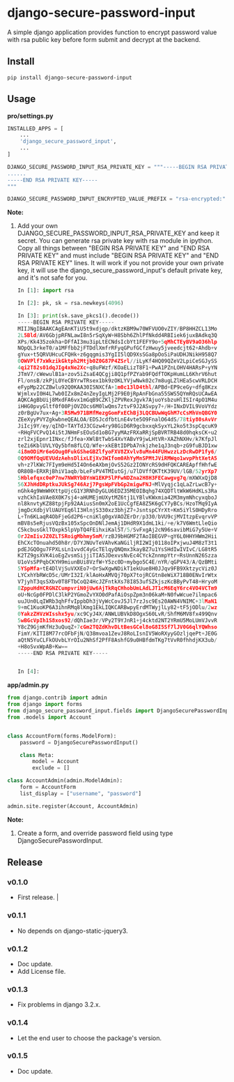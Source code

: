 # django-secure-password-input

A simple django application provides function to encrypt password value with rsa public key before form submit and decrypt at the backend.

## Install

```shell
pip install django-secure-password-input
```

## Usage

**pro/settings.py**

```python
INSTALLED_APPS = [
    ...
    'django_secure_password_input',
    ...
]

DJANGO_SECURE_PASSWORD_INPUT_RSA_PRIVATE_KEY = """-----BEGIN RSA PRIVATE KEY-----
......
-----END RSA PRIVATE KEY-----
"""

DJANGO_SECURE_PASSWORD_INPUT_ENCRYPTED_VALUE_PREFIX = "rsa-encrypted:"
```

**Note:**

1. Add your own DJANGO_SECURE_PASSWORD_INPUT_RSA_PRIVATE_KEY and keep it secret. You can generate rsa private key with rsa module in ipython. Copy all things between "BEGIN RSA PRIVATE KEY" and "END RSA PRIVATE KEY" and must include "BEGIN RSA PRIVATE KEY" and "END RSA PRIVATE KEY" lines. It will work if you not provide your own private key, it will use the django_secure_password_input's default private key, and it's not safe for you.

    ```python
    In [1]: import rsa

    In [2]: pk, sk = rsa.newkeys(4096)

    In [3]: print(sk.save_pkcs1().decode())
    -----BEGIN RSA PRIVATE KEY-----
    MIIJNgIBAAKCAgEAnKTiU5t9xdjqp/dktzKBM9w70WFVUO0vZIY/BP8HHZCL13Mo
    2L5Bld/AV6GbjpRFNLawI8n5rSqXyW+H8Sbh6ZhlPfNkdd4RBIiek6juxBAdkq3Q
    XPs/Kk435zokha+DFfAI3mu3ipLtECNdsIcbYt1FEFY9o+5qMhCTEyBV9aO36hlp
    NOpQL3rkeT0/a1MFfbb2jFTDdlXmfrRFyqGPufGCfzHwuy5jveedcjt62+Ahdb+v
    gYux+t5QRVUHcuCFQHk+z6gqgmis3YgII5lQD9XsSGa8pOoSiPaUDHJNikH958Q7
    0OWVPlf7xWkzikGktph2Mtjb0Z0G87P4ZSrl//iLyKf4HQ09QZeV2LpiCeSGJySS
    4qi2T82s01dqJIg4xNe2Xc+q8uFWzf/KOaELizT8F1+PwA1PZnLOHV4HARsP+yYN
    JTmV7/cWewulB1a+zov5iZsaE4QCgji8Q1pfPZYab9FQdfTOKpHumLL6KhrV6hut
    Fl/onsB/zkPjL0YeCBYrwTRsex1bk9zOKLYVjwNwk02c7m8ugLZlHEa5cwVRLDCH
    eFypMp22CZBwlu92Q0KAA30ISNXCfA+1m0c13lD4thl/APBd+EP9ceGy+dfg8Kzx
    WjmlxvI0H4L7wb0IZx8mZ4nZeyIgLMj2F9E0jRpAnFbGna55SWS5QYmRQsUCAwEA
    AQKCAgBbUij8MxdFA6vx1mGqB9CZKljZPVRexJgvk7AjuoYsbzuHlISIr4pO1M4u
    iHHG0pvyGltf0f00PjOVZOcs6M0lwQms7ztvF9J2ASvpy7+/H+INxDVIL9VoVYdz
    z0rBgUv7ux+Ag+3R5Mw971BMfMezgGomFxEChBj3LQCBUwWqGhM7cCsMhVnQBGY0
    ZEeXyyPVYZgkwbneQEALOA/EDSJcdfbtLnE4vte5O9FnalO64dS/78tiy80sAvVr
    JiIcj9Y/ey/qIhD+TAYTdJ3CGzw4ry98GiD6R9gcbxxqkSyxYL2ko5t3spCqcuK9
    +RHqFVCPvQ14i5tJNHmFsEOuSd1oBG7yyMAzFRXaRRjSpBVRTRB48d0hqksCK+u2
    zrl2xjEpnr1INxc/fJfea+XWlBtTwbS4XvYABvY9jwLHtVR+XAZhNXHv/k7KfpJl
    teZi6KblUVLYQy5bfm8fLCQ/Wfe+xkEBtIDPbA7nkjzhe1qJ3nqb+zG9fuBJD1xw
    4i8mODiMr6eGOug0FukGSheGBZlfyoFXV8ZXvlv8uMn44FUHwzzLzDcRwDP1fy6/
    0Q9OMfQqUEVUdzAehsDlixLEjXv3WIfom0AhYyMnSPMtJViRMWqo1wvpPhtXetA5
    vh+z7lKWc7FIym9eHd5I4On6eAXbmjOvS52Gz2IONYcRS9dHFQKCAREApffHhfwE
    OR80B+ERXRjBhiV1aqb/bLeFsPV4TMIutGj/u7lDVffQKTtK39UV/lGB/52yrXp7
    5Hblefqxc0eP7nw7NWRYbBYnW1EKP5lPFwNDZna2H8H3FECawgvg7q/mXWXxQjD8
    56XJhHdDRptkuJUkSg746Azj7PgsWpFVbGp2migwFNJ+MlVyqjc1qLaZrLwcB7y+
    nGhk4g9WmWHXttpUjcG1Y3RNhDyGLU6EDZ35MEOIBqhg74XQDTltWkW6HdKLs3Ra
    vzhCkhIaVAe8X0K7sj4+aHUMEjmUXytMZ6tj1LYBlvKWxmia42M3mymNhcyxqboJ
    nl8knvtyKZ88tpjFp92AAiusSn0mX2oE1UcCgfEA8Z5K6gCY7yBCs/HzoTMq9IyA
    jmgDcXdbjVlUAUYEq6lI3HlnjS330xz3bhjZ7+JsntspCYrXt+Km5iYlS0HDyRro
    L+Tn6KLaqR4ObFjeGd2P6+cniKlg0gxVAOZErDr/p330/bVU9cjMVItzpEvqrvVP
    mBV8s5eRjusVQzBx105xSpcOnDNlJemAj1DHdR9X1dmL1ki/+e/k7V6WmtLleQio
    C5kcbusGklTOxpk5lpVpTQ4FEihxiKal5T/5/SvFxgAj2cN96savibMiG7y5Ue+V
    0rJ2mIivJZ0ZLTSRoigMbhmy5mM/rzBJ9bHGMF2TAoIBEGVP+gY6L0HHYHWm2Hii
    EhCXcTOnuahd50h8r/D7YJNUvTeVAhvKaNGiljRI2WIj0118oIPxjwuJ4M8zT3t1
    pdEJGQOgu7FPXLsLn1vvdC4yGcTElqyQNQmx3kayBZ7u1YsSHdIwIVIvC/LG8tR5
    K2TZ9gsXVK4ioEgZvsmSijjiTIASJDexvsNvEc4CYckZnnmpYtr+RsUnnN26Szza
    U1oVsSPPqbCKYH9miunBUi8VzfW+Y5zc0D+mybgo5C4E/nYR/qGPV43/A/QzBMti
    5YSpMfa+tE4DlVjSuVXXEo7+OrSwXgwNDikT1ekUue8H0JJqv9FB9XktzycViz0J
    LYCxhYbRWcD5c/UMrI32I/klAoHxAMVQj70pX7tojRCGtn8eWiX718B0ENvIrWtx
    V7jyhT3qsSXbv0T8FTbCoQ24HcJZFntkXs78I853ufSZkjszKcBByPvT48+HryoM
    8ZppuHdHCRGNZCumpvriN0jUw6AjTkRqCHhobUmLAdLJT1cM6EqY6rc4VO4VCTm9
    oU+NcGp0FPDlC3lkP2YGmoZvYXO0dPafAiOspZpm3n06kaM+N0fwWcue7ilmpac6
    uuJUn0LqIWRb3qhFfvIppbDh3jVyWcCovJ5Jl7rzJsc9Es20AWN4VNIMC+3lMaN1
    9+mC1KuoKP6A3ihnRMq8lKmg1EkLIQKCARBwpyErdMTWyjlLy82+tF5jODlu/2wz
    0YakzZHVzWIsshx5yu/xc9CyJ4X/ANWLUBVkD8OgxS60LvR/ShfM6MV8fx499Qnv
    5wBGcVpIh1S8xos92/dQhIae3r/VPy2T9YJnR1+j4cktd2NT2YRmU5MoLUmVJvvR
    Y8cZ9GjmKfHz3uQuqZ+7cGm2TQZdKhvDLtBesGCel8oG8I5Sf7lJV0G6qlYQWhso
    FimY/KITI8M77rcOFbFjN/Q38mvoa1ZevJ8RoLIsnIV5WoRXyyGOzljqePt+JE0G
    aQtN5YuCLFkOUvbLYrOIu2NhSf2PfF8AshfG9u0HBfdmTKg7tVvR0fhhdjKX3ub/
    +H8oSvxWpAB+Kw==
    -----END RSA PRIVATE KEY-----


    In [4]:
    ```

**app/admin.py**

```python
from django.contrib import admin
from django import forms
from django_secure_password_input.fields import DjangoSecurePasswordInput
from .models import Account


class AccountForm(forms.ModelForm):
    password = DjangoSecurePasswordInput()

    class Meta:
        model = Account
        exclude = []

class AccountAdmin(admin.ModelAdmin):
    form = AccountForm
    list_display = ["username", "password"]

admin.site.register(Account, AccountAdmin)
```

**Note:**

1. Create a form, and override password field using type DjangoSecurePasswordInput.

## Release

### v0.1.0

- First release. |

### v0.1.1

-  No depends on django-static-jquery3.

### v0.1.2

- Doc update.
- Add License file. 

### v0.1.3

- Fix problems in django 3.2.x.

### v0.1.4

- Let the end user to choose the package's version.

### v0.1.5

- Doc update.
